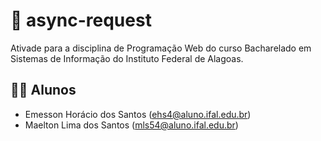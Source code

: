 # 🔎 async-request

Ativade para a disciplina de Programação Web do curso Bacharelado em Sistemas de Informação do Instituto Federal de Alagoas.

## 🧑‍🎓 Alunos

- Emesson Horácio dos Santos (ehs4@aluno.ifal.edu.br)
- Maelton Lima dos Santos (mls54@aluno.ifal.edu.br)
